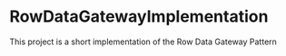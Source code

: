 # RowDataGatewayImplementation
This project is a short implementation of the Row Data Gateway Pattern
